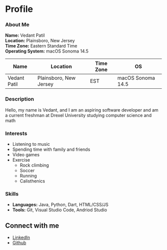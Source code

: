 # Profile  

### About Me 
**Name:** Vedant Patil  
**Location:** Plainsboro, New Jersey  
**Time Zone:** Eastern Standard Time  
**Operating System:** macOS Sonoma 14.5 

| **Name** | **Location** | **Time Zone** |**OS** |  
|--------|--------|--------|--------|  
| Vedant Patil | Plainsboro, New Jersey | EST | macOS Sonoma 14.5 |  


### Description
Hello, my name is Vedant, and I am an aspiring software developer and am a current freshman at 
Drexel University studying computer science and math

### Interests
- Listening to music
- Spending time with family and friends
- Video games
- Exercise
    - Rock climbing
    - Soccer
    - Running
    - Calisthenics

### Skills
- **Languages:** Java, Python, Dart, HTML/CSS/JS
- **Tools:** Git, Visual Studio Code, Andriod Studio 

## Connect with me
- [LinkedIn](https://www.linkedin.com/in/vedant-patil-b35167298/)
- [Github](https://github.com/vedantwpatil)
